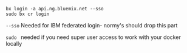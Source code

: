 
```$bash
bx login -a api.ng.bluemix.net --sso
sudo bx cr login
```
`--sso` Needed for IBM federated login- normy's should drop this part

`sudo ` needed if you need super user access to work with your docker locally

